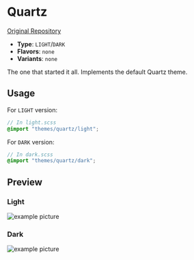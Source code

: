 # Quartz

[Original Repository](https://github.com/jackyzha0/quartz)

- **Type**: `LIGHT`/`DARK`
- **Flavors**: `none`
- **Variants**: `none`

The one that started it all. Implements the default Quartz theme.

## Usage

For `LIGHT` version:

```scss
// In light.scss
@import "themes/quartz/light";
```

For `DARK` version:

```scss
// In dark.scss
@import "themes/quartz/dark";
```

## Preview

### Light

![example picture](image)

### Dark

![example picture](image)
